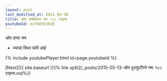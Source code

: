 ```yaml
---
layout: post
last_modified_at: 2021-03-30
title: ओम समीहणाय नमः १०८ टाइम्स
youtubeId: ezf60fE3NJE
---
```

 
 
 ओम दग्र्या नमः  
 
 -  ज्याचा स्थिर फॉर्म आहे 
 
  
 
  
 
 
 
 
 
 


{% include youtubePlayer.html id=page.youtubeId %}
 
[Next]({{ site.baseurl }}{% link  split2/_posts/2015-05-13-ओम दुधकुटीघ्ने नमः १०८ टाइम्स.md%})
 
